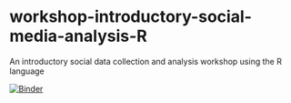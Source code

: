 # workshop-introductory-social-media-analysis-R
An introductory social data collection and analysis workshop using the R language

[![Binder](http://mybinder.org/badge_logo.svg)](http://mybinder.org/v2/gh/WarwickCDI/workshop-introductory-social-media-analysis-R/main?urlpath=rstudio)